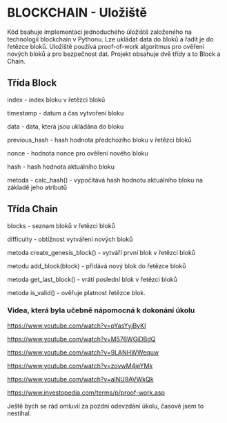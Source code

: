 # BLOCKCHAIN - Uložiště
Kód bsahuje implementaci jednoduchého úložiště založeného na technologii blockchain v Pythonu. Lze ukládat data do bloků a řadit je do řetězce bloků. Uložiště používá proof-of-work algoritmus pro ověření nových bloků a pro bezpečnost dat.
Projekt obsahuje dvě třídy a to Block a Chain.

## Třída Block
index - index bloku v řetězci bloků

timestamp - datum a čas vytvoření bloku

data - data, která jsou ukládána do bloku

previous_hash - hash hodnota předchozího bloku v řetězci bloků

nonce - hodnota nonce pro ověření nového bloku

hash - hash hodnota aktuálního bloku

metoda -  calc_hash() - vypočítává hash hodnotu aktuálního bloku na základě jeho atributů

## Třída Chain
blocks - seznam bloků v řetězci bloků

difficulty - obtížnost vytváření nových bloků

metoda create_genesis_block() - vytváří první blok v řetězci bloků

metodu add_block(block) - přidává nový blok do řetězce bloků

metoda get_last_block() - vrátí poslední blok v řetězci bloků

metoda is_valid() - ověřuje platnost řetězce blok.


### Videa, která byla učebně nápomocná k dokonání úkolu
https://www.youtube.com/watch?v=pYasYyjByKI

https://www.youtube.com/watch?v=M576WGiDBdQ

https://www.youtube.com/watch?v=9LANHWWequw

https://www.youtube.com/watch?v=zovwM4jeYMk

https://www.youtube.com/watch?v=alNU9AVWkQk

https://www.investopedia.com/terms/p/proof-work.asp

Ještě bych se rád omluvil za pozdní odevzdání úkolu, časově jsem to nestíhal.
